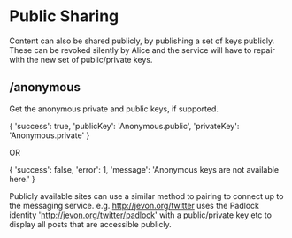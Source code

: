 Public Sharing
==============

Content can also be shared publicly, by publishing a set of keys publicly.
These can be revoked silently by Alice and the service will have to repair with the new set of public/private keys.

/anonymous
----------

Get the anonymous private and public keys, if supported.

{
	'success': true,
	'publicKey': 'Anonymous.public',
	'privateKey': 'Anonymous.private'
}

OR

{
	'success': false,
	'error': 1,
	'message': 'Anonymous keys are not available here.'
}

Publicly available sites can use a similar method to pairing to connect up to the 
messaging service. e.g. http://jevon.org/twitter uses the Padlock identity 'http://jevon.org/twitter/padlock'
with a public/private key etc to display all posts that are accessible publicly.
